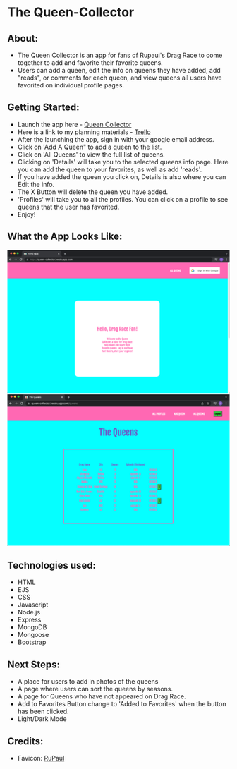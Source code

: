 # The Queen-Collector

## About:
  - The Queen Collector is an app for fans of Rupaul's Drag Race to come together to add and favorite their favorite queens. 
  - Users can add a queen, edit the info on queens they have added, add "reads", or comments for each queen, and view queens all users have favorited on individual profile pages.


## Getting Started:
- Launch the app here -
  <a href="https://queen-collector.herokuapp.com">Queen Collector</a>
- Here is a link to my planning materials - 
  <a href="https://trello.com/b/CI9ehJaH/drag-queen-collector">Trello</a>
- After the launching the app, sign in with your google email address.
- Click on 'Add A Queen" to add a queen to the list.
- Click on 'All Queens' to view the full list of queens. 
- Clicking on 'Details' will take you to the selected queens info page. Here you can add the queen to your favorites, as well as add 'reads'.
- If you have added the queen you click on, Details is also where you can Edit the info.
- The X Button will delete the queen you have added.
- 'Profiles' will take you to all the profiles. You can click on a profile to see queens that the user has favorited.
- Enjoy!

## What the App Looks Like:
![HomePage](/public/assets/home-page.png)
![QueenIndex](public/assets/profile-queen-index.png)


## Technologies used:
- HTML
- EJS
- CSS
- Javascript
- Node.js
- Express
- MongoDB
- Mongoose
- Bootstrap

## Next Steps:
- A place for users to add in photos of the queens
- A page where users can sort the queens by seasons.
- A page for Queens who have not appeared on Drag Race.
- Add to Favorites Button change to 'Added to Favorites' when the button has been clicked.
- Light/Dark Mode

## Credits:
- Favicon: [RuPaul](https://images.app.goo.gl/xruNuLnjJWt5527P6)